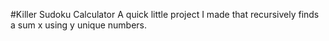 #Killer Sudoku Calculator
A quick little project I made that recursively finds a sum x using y unique numbers.